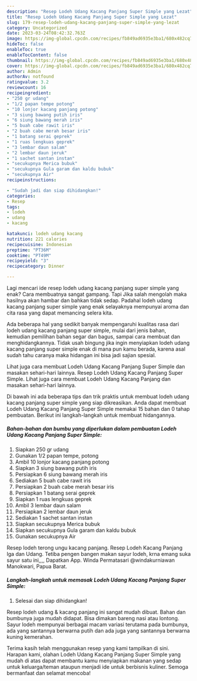 ```yaml
---
description: "Resep Lodeh Udang Kacang Panjang Super Simple yang Lezat"
title: "Resep Lodeh Udang Kacang Panjang Super Simple yang Lezat"
slug: 179-resep-lodeh-udang-kacang-panjang-super-simple-yang-lezat
category: Uncategorized
date: 2023-03-24T08:42:32.763Z
image: https://img-global.cpcdn.com/recipes/fb849ad6935e3ba1/680x482cq70/lodeh-udang-kacang-panjang-super-simple-foto-resep-utama.jpg
hideToc: false
enableToc: true
enableTocContent: false
thumbnail: https://img-global.cpcdn.com/recipes/fb849ad6935e3ba1/680x482cq70/lodeh-udang-kacang-panjang-super-simple-foto-resep-utama.jpg
cover: https://img-global.cpcdn.com/recipes/fb849ad6935e3ba1/680x482cq70/lodeh-udang-kacang-panjang-super-simple-foto-resep-utama.jpg
author: Admin
authorAv: notfound
ratingvalue: 3.2
reviewcount: 16
recipeingredient:
- "250 gr udang"
- "1/2 papan tempe potong"
- "10 lonjor kacang panjang potong"
- "3 siung bawang putih iris"
- "6 siung bawang merah iris"
- "5 buah cabe rawit iris"
- "2 buah cabe merah besar iris"
- "1 batang serai geprek"
- "1 ruas lengkuas geprek"
- "3 lembar daun salam"
- "2 lembar daun jeruk"
- "1 sachet santan instan"
- "secukupnya Merica bubuk"
- "secukupnya Gula garam dan kaldu bubuk"
- "secukupnya Air"
recipeinstructions:

- "Sudah jadi dan siap dihidangkan!"
categories:
- Resep
tags:
- lodeh
- udang
- kacang

katakunci: lodeh udang kacang 
nutrition: 221 calories
recipecuisine: Indonesian
preptime: "PT36M"
cooktime: "PT49M"
recipeyield: "3"
recipecategory: Dinner

---
```



Lagi mencari ide resep lodeh udang kacang panjang super simple yang enak? Cara membuatnya sangat gampang. Tapi Jika salah mengolah maka hasilnya akan hambar dan bahkan tidak sedap. Padahal lodeh udang kacang panjang super simple yang enak selayaknya mempunyai aroma dan cita rasa yang dapat memancing selera kita.


Ada beberapa hal yang sedikit banyak mempengaruhi kualitas rasa dari lodeh udang kacang panjang super simple, mulai dari jenis bahan, kemudian pemilihan bahan segar dan bagus, sampai cara membuat dan menghidangkannya. Tidak usah bingung jika ingin menyiapkan lodeh udang kacang panjang super simple enak di mana pun kamu berada, karena asal sudah tahu caranya maka hidangan ini bisa jadi sajian spesial.

Lihat juga cara membuat Lodeh Udang Kacang Panjang Super Simple dan masakan sehari-hari lainnya. Resep Lodeh Udang Kacang Panjang Super Simple. Lihat juga cara membuat Lodeh Udang Kacang Panjang dan masakan sehari-hari lainnya.


Di bawah ini ada beberapa tips dan trik praktis untuk membuat lodeh udang kacang panjang super simple yang siap dikreasikan. Anda dapat membuat Lodeh Udang Kacang Panjang Super Simple memakai 15 bahan dan 0 tahap pembuatan. Berikut ini langkah-langkah untuk membuat hidangannya.

<!--inarticleads1-->

##### Bahan-bahan dan bumbu yang diperlukan dalam pembuatan Lodeh Udang Kacang Panjang Super Simple:

1. Siapkan 250 gr udang
1. Gunakan 1/2 papan tempe, potong
1. Ambil 10 lonjor kacang panjang potong
1. Siapkan 3 siung bawang putih iris
1. Persiapkan 6 siung bawang merah iris
1. Sediakan 5 buah cabe rawit iris
1. Persiapkan 2 buah cabe merah besar iris
1. Persiapkan 1 batang serai geprek
1. Siapkan 1 ruas lengkuas geprek
1. Ambil 3 lembar daun salam
1. Persiapkan 2 lembar daun jeruk
1. Sediakan 1 sachet santan instan
1. Siapkan secukupnya Merica bubuk
1. Siapkan secukupnya Gula garam dan kaldu bubuk
1. Gunakan secukupnya Air


Resep lodeh terong ungu kacang panjang. Resep Lodeh Kacang Panjang Iga dan Udang. Tetiba pengen bangen makan sayur lodeh, krna emang suka sayur satu ini,,,, Dapatkan App. Winda Permatasari @windakurniawan Manokwari, Papua Barat. 

<!--inarticleads2-->

##### Langkah-langkah untuk memasak Lodeh Udang Kacang Panjang Super Simple:


1. Selesai dan siap dihidangkan!

Resep lodeh udang &amp; kacang panjang ini sangat mudah dibuat. Bahan dan bumbunya juga mudah didapat. Bisa dimakan bareng nasi atau lontong. Sayur lodeh mempunyai berbagai macam variasi terutama pada bumbunya, ada yang santannya berwarna putih dan ada juga yang santannya berwarna kuning kemerahan. 

Terima kasih telah menggunakan resep yang kami tampilkan di sini. Harapan kami, olahan Lodeh Udang Kacang Panjang Super Simple yang mudah di atas dapat membantu kamu menyiapkan makanan yang sedap untuk keluarga/teman ataupun menjadi ide untuk berbisnis kuliner. Semoga bermanfaat dan selamat mencoba!
